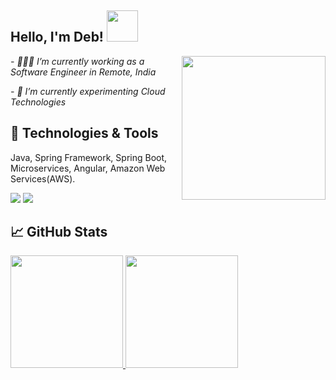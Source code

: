 <h2> Hello, I'm Deb! <img src="https://media.giphy.com/media/12oufCB0MyZ1Go/giphy.gif" width="50"></h2>
<img align='right' src="https://media.giphy.com/media/M9gbBd9nbDrOTu1Mqx/giphy.gif" width="230" height="230">
<p><em> - 🧑🏻‍💻 I’m currently working as a Software Engineer in Remote, India</em></p>
<p><em> - 🔭 I’m currently experimenting Cloud Technologies </em></p>



## 🔧 Technologies & Tools

Java, Spring Framework, Spring Boot, Microservices, Angular, Amazon Web Services(AWS).

![](https://img.shields.io/badge/Editor-IntelliJ_IDEA-informational?style=flat&logo=intellij-idea&logoColor=white&color=2bbc8a)
![](https://img.shields.io/badge/Tools-Docker-informational?style=flat&logo=docker&logoColor=white&color=2bbc8a)

<!--
**lordbeerus145/lordbeerus145** is a ✨ _special_ ✨ repository because its `README.md` (this file) appears on your GitHub profile.



- 🦾 Trying to be better in Software Engineering day by day.
- 🌱 I’m currently learning Microservices with Spring Boot.


Here are some ideas to get you started:

- 🔭 I’m currently working on ...
- 🌱 I’m currently learning ...
- 👯 I’m looking to collaborate on ...
- 🤔 I’m looking for help with ...
- 💬 Ask me about ...
- 📫 How to reach me: ...
- 😄 Pronouns: ...
- ⚡ Fun fact: ...
- 

[![trophy](https://github-profile-trophy.vercel.app/?username=amideb&theme=nord&column=7)](https://github.com/amideb/github-profile-trophy)

## &#x1f4c8; GitHub Stats

<a href="https://github.com/amideb/amideb">
  <img align="center" src="https://github-readme-stats.vercel.app/api/top-langs/?username=amideb&hide=tex&title_color=ffffff&text_color=c9cacc&icon_color=2bbc8a&bg_color=1d1f21&langs_count=10" />
</a>
<a href="https://github.com/amideb/amideb">
  
<img src="https://github-readme-stats.vercel.app/api?username=amideb&&show_icons=true&title_color=ffffff&icon_color=bb2acf&text_color=daf7dc&bg_color=151515">
</a>

<a href="https://github.com/biswarup14">
  <img height="180em" src="https://github-readme-stats.vercel.app/api?username=biswarup14&theme=buefy&show_icons=true" />
  <img height="180em" src="https://github-readme-stats.vercel.app/api/top-langs/?username=biswarup14&theme=buefy&layout=compact" />
</a>




## 🏆 GitHub Trophies


![GitHub metrics](https://metrics.lecoq.io/amideb) 

-->


## &#x1f4c8; GitHub Stats

<a href="https://github.com/amideb">
  <img height="180em" src="https://github-readme-stats.vercel.app/api?username=amideb&theme=buefy&show_icons=true" />
  <img height="180em" src="https://github-readme-stats.vercel.app/api/top-langs/?username=amideb&theme=buefy&layout=compact" />
</a>


